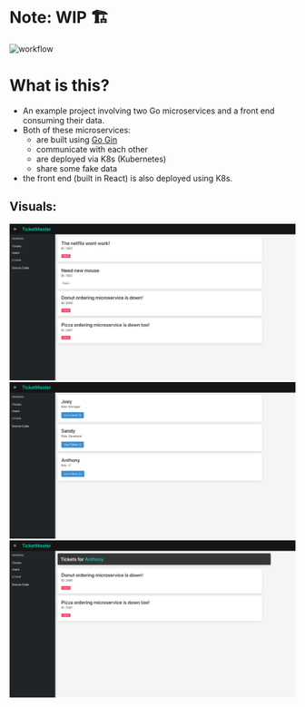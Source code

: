 # Note: WIP 🏗️

![workflow](https://github.com/CryptoRodeo/go_k8s_deployment/actions/workflows/workflow.yml/badge.svg)

# What is this?
- An example project involving two Go microservices and a front end consuming their data.
- Both of these microservices:
    - are built using [Go Gin](https://github.com/gin-gonic/gin)
    - communicate with each other
    - are deployed via K8s (Kubernetes)
    - share some fake data
- the front end (built in React) is also deployed using K8s.

## Visuals:
![Tickets page](./readme_assets/vis_1.png)
![Users page](./readme_assets/vis_2.png)
![User Tickets page](./readme_assets/vis_3.png)
